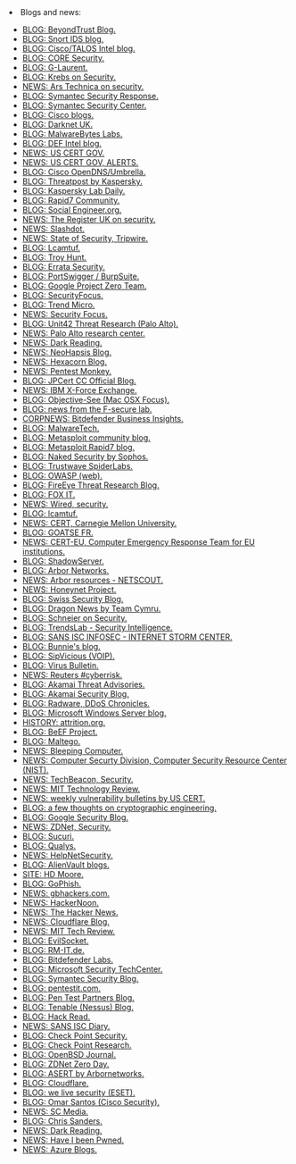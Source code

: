 <html>
<body>
<li>Blogs and news:</li>
	<ul>
		<li><a href="https://www.beyondtrust.com/blog">BLOG: BeyondTrust Blog.</a></li>
		<li><a href="http://blog.snort.org">BLOG: Snort IDS blog.</a></li>
		<li><a href="http://blog.talosintel.com">BLOG: Cisco/TALOS Intel blog.</a></li>
		<li><a href="https://www.coresecurity.com/blog">BLOG: CORE Security.</a></li>
		<li><a href="http://g-laurent.blogspot.be">BLOG: G-Laurent.</a></li>
		<li><a href="https://krebsonsecurity.com">BLOG: Krebs on Security.</a></li>
		<li><a href="http://arstechnica.com/security">NEWS: Ars Technica on security.</a></li>
		<li><a href="http://www.symantec.com/connect/symantec-blogs/sr">BLOG: Symantec Security Response.</a></li>
		<li><a href="https://www.symantec.com/security-center">BLOG: Symantec Security Center.</a></li>
		<li><a href="http://blogs.cisco.com/">BLOG: Cisco blogs.</a></li>
		<li><a href="http://www.darknet.org.uk/">BLOG: Darknet UK.</a></li>
		<li><a href="https://blog.malwarebytes.com/">BLOG: MalwareBytes Labs.</a></li>
		<li><a href="http://defintel.com/blog/">BLOG: DEF Intel blog.</a></li>
		<li><a href="https://www.us-cert.gov/">NEWS: US CERT GOV.</a></li>
		<li><a href="https://www.us-cert.gov/ncas/alerts">NEWS: US CERT GOV, ALERTS.</a></li>
		<li><a href="https://blog.opendns.com/">BLOG: Cisco OpenDNS/Umbrella.</a></li>
		<li><a href="https://threatpost.com/">BLOG: Threatpost by Kaspersky.</a></li>
		<li><a href="https://www.kaspersky.com/blog/">BLOG: Kaspersky Lab Daily.</a></li>
		<li><a href="https://community.rapid7.com/community/infosec/blog">BLOG: Rapid7 Community.</a></li>
		<li><a href="http://www.social-engineer.org/blog/">BLOG: Social Engineer.org.</a></li>
		<li><a href="https://www.theregister.co.uk/security/">NEWS: The Register UK on security.</a></li>
		<li><a href="https://slashdot.org">NEWS: Slashdot.</a></li>
		<li><a href="https://www.tripwire.com/state-of-security/news/">NEWS: State of Security, Tripwire.</a></li>
		<li><a href="https://lcamtuf.blogspot.be/">BLOG: Lcamtuf.</a></li>	
		<li><a href="https://www.troyhunt.com/everything-you-need-to-know-about2/">BLOG: Troy Hunt.</a></li>	
		<li><a href="http://blog.erratasec.com/">BLOG: Errata Security.</a></li>
		<li><a href="http://blog.portswigger.net/">BLOG: PortSwigger / BurpSuite.</a></li>
		<li><a href="https://googleprojectzero.blogspot.be/">BLOG: Google Project Zero Team.</a></li>
		<li><a href="http://www.securityfocus.com/">BLOG: SecurityFocus.</a></li>
		<li><a href="http://blog.trendmicro.com/">BLOG: Trend Micro.</a></li>
		<li><a href="http://www.securityfocus.com">NEWS: Security Focus.</a></li>
		<li><a href="https://www.paloaltonetworks.com/threat-research">BLOG: Unit42 Threat Research (Palo Alto).</a></li>
		<li><a href="http://researchcenter.paloaltonetworks.com/">NEWS: Palo Alto research center.</a></li>
		<li><a href="http://www.darkreading.com">NEWS: Dark Reading.</a></li>
		<li><a href="https://labs.neohapsis.com">NEWS: NeoHapsis Blog.</a></li>
		<li><a href="http://www.hexacorn.com/blog/">NEWS: Hexacorn Blog.</a></li>
		<li><a href="http://pentestmonkey.net/category/blog">NEWS: Pentest Monkey.</a></li>
		<li><a href="http://blog.jpcert.or.jp/">BLOG: JPCert CC Official Blog.</a></li>
		<li><a href="https://exchange.xforce.ibmcloud.com/">NEWS: IBM X-Force Exchange.</a></li>
		<li><a href="https://objective-see.com/blog.html">BLOG: Objective-See (Mac OSX Focus).</a></li>
		<li><a href="https://labsblog.f-secure.com/">BLOG: news from the F-secure lab.</a></li>
		<li><a href="https://businessinsights.bitdefender.com/">CORPNEWS: Bitdefender Business Insights.</a></li>
		<li><a href="https://www.malwaretech.com/">BLOG: MalwareTech.</a></li>
		<li><a href="https://community.rapid7.com/community/metasploit/blog">BLOG: Metasploit community blog.</a></li>
		<li><a href="https://blog.rapid7.com/tag/metasploit/">BLOG: Metasploit Rapid7 blog.</a></li>
		<li><a href="https://nakedsecurity.sophos.com/">BLOG: Naked Security by Sophos.</a></li>
		<li><a href="https://www.trustwave.com/Resources/SpiderLabs-Blog/">BLOG: Trustwave SpiderLabs.</a></li>
		<li><a href="https://owasp.blogspot.be/">BLOG: OWASP (web).</a></li>
		<li><a href="https://www.fireeye.com/blog/threat-research.html">BLOG: FireEye Threat Research Blog.</a></li>
		<li><a href="https://blog.fox-it.com">BLOG: FOX IT.</a></li>
		<li><a href="https://www.wired.com/category/security/">NEWS: Wired, security.</a></li>
		<li><a href="https://lcamtuf.blogspot.be/">BLOG: lcamtuf.</a></li>
		<li><a href="https://www.cert.org/">NEWS: CERT, Carnegie Mellon University.</a></li> 
		<li><a href="http://security.goatse.fr/posts">BLOG: GOATSE FR.</a></li>
		<li><a href="https://cert.europa.eu">NEWS: CERT-EU, Computer Emergency Response Team for EU institutions.</a></li>
		<li><a href="http://blog.shadowserver.org/">BLOG: ShadowServer.</a></li>
		<li><a href="https://www.arbornetworks.com/blog/">BLOG: Arbor Networks.</a></li>
		<li><a href="https://resources.arbornetworks.com">NEWS: Arbor resources - NETSCOUT.</a></li>
		<li><a href="https://www.honeynet.org/blog">NEWS: Honeynet Project.</a></li>
		<li><a href="https://www.abuse.ch/">BLOG: Swiss Security Blog.</a></li>
		<li><a href="http://blog.team-cymru.org/">BLOG: Dragon News by Team Cymru.</a></li>
		<li><a href="https://www.schneier.com/">BLOG: Schneier on Security.</a></li>
		<li><a href="http://blog.trendmicro.com/trendlabs-security-intelligence/">BLOG: TrendsLab - Security Intelligence.</a></li>
		<li><a href="https://isc.sans.edu/">BLOG: SANS ISC INFOSEC - INTERNET STORM CENTER.</a></li> 
		<li><a href="http://www.bunniestudios.com">BLOG: Bunnie's blog.</a></li>
		<li><a href="http://blog.sipvicious.org/">BLOG: SipVicious (VOIP).</a></li>
		<li><a href="https://www.virusbulletin.com/blog/">BLOG: Virus Bulletin.</a></li>
		<li><a href="https://www.reuters.com/news/archive/RCOMUS_Cyberrisk">NEWS: Reuters #cyberrisk.</a></li>
		<li><a href="https://www.akamai.com/us/en/about/our-thinking/threat-advisories/">BLOG: Akamai Threat Advisories.</a></li>
		<li><a href="https://blogs.akamai.com/security/">BLOG: Akamai Security Blog.</a></li>
		<li><a href="https://security.radware.com/ddos-knowledge-center/ddos-chronicles/">BLOG: Radware, DDoS Chronicles.</a></li>
		<li><a href="https://www.incapsula.com/blog/>BLOG: incapsula.</a></li>
		<li><a href="https://blogs.technet.microsoft.com/windowsserver/">BLOG: Microsoft Windows Server blog.</a></li>
		<li><a href="http://attrition.org/">HISTORY: attrition.org.</a></li>
		<li><a href="http://blog.beefproject.com/">BLOG: BeEF Project.</a></li>
		<li><a href="http://maltego.blogspot.be">BLOG: Maltego.</a></li>
		<li><a href="https://www.bleepingcomputer.com/">NEWS: Bleeping Computer.</a></li>
		<li><a href="http://csrc.nist.gov/">NEWS: Computer Securty Division, Computer Security Resource Center (NIST).</a></li>
		<li><a href="https://techbeacon.com/security">NEWS: TechBeacon, Security.</a></li>
		<li><a href="https://www.technologyreview.com/">NEWS: MIT Technology Review.</a></li>
		<li><a href="https://www.us-cert.gov/ncas/bulletins">NEWS: weekly vulnerability bulletins by US CERT.</a></li>
		<li><a href="https://blog.cryptographyengineering.com/">BLOG: a few thoughts on cryptographic engineering.</a></li>
		<li><a href="https://security.googleblog.com">BLOG: Google Security Blog.</a></li>
		<li><a href="http://www.zdnet.com/topic/security/">NEWS: ZDNet, Security.</a></li>
		<li><a href="https://blog.sucuri.net/">BLOG: Sucuri.</a></li>
		<li><a href="https://blog.qualys.com">BLOG: Qualys.</a></li>
		<li><a href="https://www.helpnetsecurity.com">NEWS: HelpNetSecurity.</a></li>
		<li><a href="https://www.alienvault.com/blogs">BLOG: AlienVault blogs.</a></li>
		<li><a href="https://hdm.io/">SITE: HD Moore.</a></li>
		<li><a href="https://getgophish.com/blog/">BLOG: GoPhish.</a></li>
		<li><a href="https://www.gbhackers.com">NEWS: gbhackers.com.</a></li>
		<li><a href="https://hackernoon.com/">NEWS: HackerNoon.</a></li>
		<li><a href="https://thehackernews.com">NEWS: The Hacker News.</a></li>
		<li><a href="https://blog.cloudflare.com/">NEWS: Cloudflare Blog.</a></li>
		<li><a href="https://www.technologyreview.com/">NEWS: MIT Tech Review.</a></li>
		<li><a href="https://www.evilsocket.net/">BLOG: EvilSocket.</a></li>
		<li><a href="https://infosec.rm-it.de/">BLOG: RM-IT.de.</a></li>
		<li><a href="https://labs.bitdefender.com/">BLOG: Bitdefender Labs.</a></li>
		<li><a href="https://technet.microsoft.com/en-us/security">BLOG: Microsoft Security TechCenter.</a></li>
		<li><a href="https://www.symantec.com/blogs/">BLOG: Symantec Security Blog.</a></li>
		<li><a href="http://pentestit.com">BLOG: pentestit.com.</a></li>
		<li><a href="https://www.pentestpartners.com/security-blog/">BLOG: Pen Test Partners Blog.</a></li>
		<li><a href="https://www.tenable.com/blog">BLOG: Tenable (Nessus) Blog.</a></li>
		<li><a href="https://www.hackread.com/">BLOG: Hack Read.</a></li>
		<li><a href="https://isc.sans.edu/diary">NEWS: SANS ISC Diary.</a></li>
		<li><a href="https://blog.checkpoint.com/">BLOG: Check Point Security.</a></li>
		<li><a href="https://research.checkpoint.com/">BLOG: Check Point Research.</a></li>
		<li><a href="https://undeadly.org">BLOG: OpenBSD Journal.</a></li>
		<li><a href="https://www.zdnet.com/blog/security/">BLOG: ZDNet Zero Day.</a></li>
		<li><a href="https://asert.arbornetworks.com">BLOG: ASERT by Arbornetworks.</a></li>
		<li><a href="https://blog.cloudflare.com">BLOG: Cloudflare.</a></li>
		<li><a href="https://www.welivesecurity.com/">BLOG: we live security (ESET).</a></li>
		<li><a href="https://omarsantos.io">BLOG: Omar Santos (Cisco Security).</a></li>
		<li><a href="https://www.scmagazineuk.com">NEWS: SC Media.</a></li>
		<li><a href="https://chrissanders.org/about/hits/">BLOG: Chris Sanders.</a></li>
		<li><a href="https://www.darkreading.com">NEWS: Dark Reading.</a></li>
		<li><a href="https://haveibeenpwned.com">NEWS: Have I been Pwned.</a></li>
		<li><a href="https://azure.microsoft.com/en-us/blog/">NEWS: Azure Blogs.</a></li>
	</ul>
  </body>
  </html>
